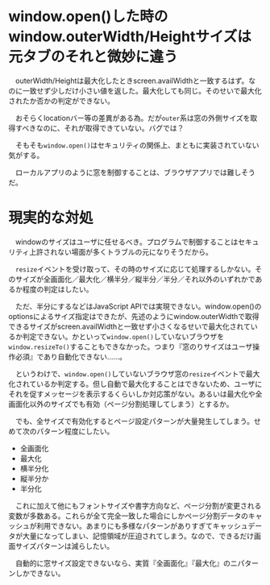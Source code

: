 # window.open()した時のwindow.outerWidth/Heightサイズは元タブのそれと微妙に違う

　outerWidth/Heightは最大化したときscreen.availWidthと一致するはず。なのに一致せず少しだけ小さい値を返した。最大化しても同じ。そのせいで最大化されたか否かの判定ができない。

　おそらくlocationバー等の差異がある為。だが`outer`系は窓の外側サイズを取得すべきなのに、それが取得できていない。バグでは？

　そもそも`window.open()`はセキュリティの関係上、まともに実装されていない気がする。

　ローカルアプリのように窓を制御することは、ブラウザアプリでは難しそうだ。

# 現実的な対処

　windowのサイズはユーザに任せるべき。プログラムで制御することはセキュリティ上許されない場面が多くトラブルの元になりそうだから。

　`resize`イベントを受け取って、その時のサイズに応じて処理するしかない。そのサイズが全画面化／最大化／横半分／縦半分／半分／それ以外のいずれかであるか程度の判定はしたい。

　ただ、半分にするなどはJavaScript APIでは実現できない。window.open()のoptionsによるサイズ指定はできたが、先述のようにwindow.outerWidthで取得できるサイズがscreen.availWidthと一致せず小さくなるせいで最大化されているか判定できない。かといって`window.open()`していないブラウザを`window.resizeTo()`することもできなかった。つまり『窓のりサイズはユーザ操作必須』であり自動化できない……。

　というわけで、`window.open()`していないブラウザ窓の`resize`イベントで最大化されているか判定する。但し自動で最大化することはできないため、ユーザにそれを促すメッセージを表示するくらいしか対応策がない。あるいは最大化や全画面化以外のサイズでも有効（ページ分割処理してしまう）とするか。

　でも、全サイズで有効化するとページ設定パターンが大量発生してしまう。せめて次のパターン程度にしたい。

* 全画面化
* 最大化
* 横半分化
* 縦半分か
* 半分化

　これに加えて他にもフォントサイズや書字方向など、ページ分割が変更される変数が多数ある。これらが全て完全一致した場合にしかページ分割データのキャッシュが利用できない。あまりにも多様なパターンがありすぎてキャッシュデータが大量になってしまい、記憶領域が圧迫されてしまう。なので、できるだけ画面サイズパターンは減らしたい。

　自動的に窓サイズ設定できないなら、実質『全画面化』『最大化』のニパターンしかできない。

